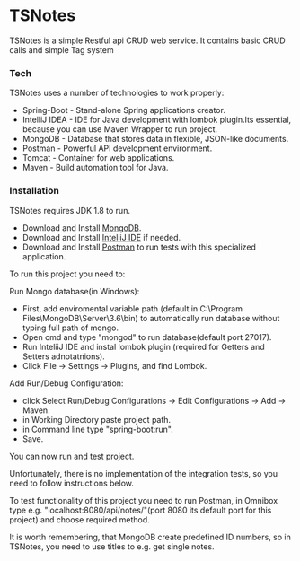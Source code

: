 # TSNotes



TSNotes is a simple Restful api CRUD web service. It contains basic CRUD calls and simple Tag system 



### Tech

TSNotes uses a number of technologies to work properly:

* Spring-Boot - Stand-alone Spring applications creator.
* IntelliJ IDEA - IDE for Java development with lombok plugin.Its essential, because you can use Maven Wrapper to run project.
* MongoDB - Database that stores data in flexible, JSON-like documents.
* Postman - Powerful API development environment. 
* Tomcat - Container for web applications.
* Maven - Build automation tool for Java.


### Installation

TSNotes requires JDK 1.8 to run.

* Download and Install [MongoDB](https://www.mongodb.com/download-center?jmp=nav).
* Download and Install [InteliiJ IDE](https://www.jetbrains.com/idea/) if needed.
* Download and Install [Postman](https://www.getpostman.com/apps) to run tests with this specialized application.

To run this project you need to:

Run Mongo database(in Windows): 
* First, add enviromental variable path (default in C:\Program Files\MongoDB\Server\3.6\bin) to automatically run database without typing full path of mongo.
* Open cmd and type "mongod" to run database(default port 27017).
* Run InteliiJ IDE and instal lombok plugin (required for Getters and Setters adnotatnions).
* Click File -> Settings ->  Plugins, and find Lombok.
    
Add Run/Debug Configuration:
* click Select Run/Debug Configurations -> Edit Configurations -> Add -> Maven.
* in Working Directory paste project path.
* in Command line type "spring-boot:run".
* Save.
    
You can now run and test project.

Unfortunately, there is no implementation of the integration tests, so you need to follow instructions below.

To test functionality of this project you need to run Postman, in Omnibox type e.g. "localhost:8080/api/notes/"(port 8080 its default port for this project) and choose required method.

It is worth remembering, that MongoDB create predefined ID numbers, so in TSNotes, you need to use titles to e.g. get single notes.

